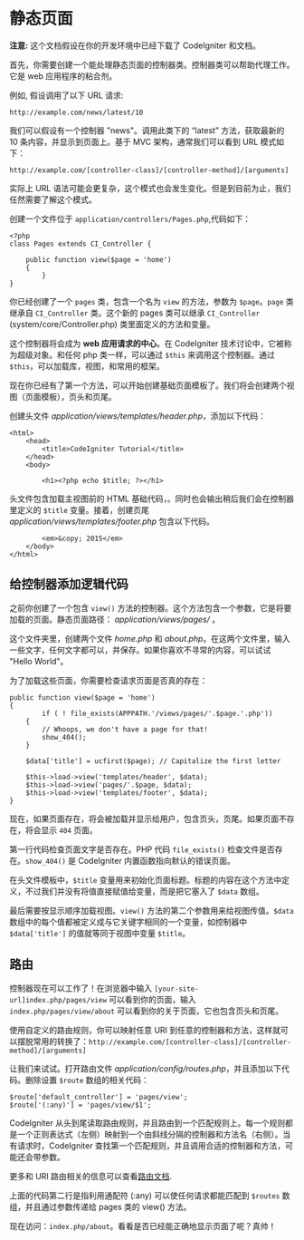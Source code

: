 # 静态页面

**注意:** 这个文档假设在你的开发环境中已经下载了 CodeIgniter 和文档。

首先，你需要创建一个能处理静态页面的控制器类。控制器类可以帮助代理工作。它是 web 应用程序的粘合剂。

例如, 假设调用了以下 URL 请求:

	http://example.com/news/latest/10

我们可以假设有一个控制器 "news"。调用此类下的 “latest” 方法，获取最新的 10 条内容，并显示到页面上。基于 MVC 架构，通常我们可以看到 URL 模式如下：

	http://example.com/[controller-class]/[controller-method]/[arguments]

实际上 URL 语法可能会更复杂，这个模式也会发生变化。但是到目前为止，我们任然需要了解这个模式。

创建一个文件位于 `application/controllers/Pages.php`,代码如下：

	<?php 
	class Pages extends CI_Controller { 

		public function view($page = 'home') 
		{
	        }
	}

你已经创建了一个 `pages` 类，包含一个名为 `view` 的方法，参数为 `$page`。`page` 类继承自 `CI_Controller` 类。这个新的 pages 类可以继承 `CI_Controller` (system/core/Controller.php) 类里面定义的方法和变量。

这个控制器将会成为 **web 应用请求的中心**。在 CodeIgniter 技术讨论中，它被称为超级对象。和任何 php 类一样，可以通过 `$this` 来调用这个控制器。通过 `$this`，可以加载库，视图，和常用的框架。

现在你已经有了第一个方法，可以开始创建基础页面模板了。我们将会创建两个视图（页面模板），页头和页尾。

创建头文件 *application/views/templates/header.php*，添加以下代码：

	<html>
		<head>
			<title>CodeIgniter Tutorial</title>
		</head>
		<body>

			<h1><?php echo $title; ?></h1>

头文件包含加载主视图前的 HTML 基础代码，。同时也会输出稍后我们会在控制器里定义的 `$title` 变量。接着，创建页尾 *application/views/templates/footer.php* 包含以下代码。

			<em>&copy; 2015</em>
		</body>
	</html>

## 给控制器添加逻辑代码

之前你创建了一个包含 `view()` 方法的控制器。这个方法包含一个参数，它是将要加载的页面。静态页面路径： *application/views/pages/* 。

这个文件夹里，创建两个文件 *home.php* 和 *about.php*。在这两个文件里，输入一些文字，任何文字都可以，并保存。如果你喜欢不寻常的内容，可以试试 "Hello World"。

为了加载这些页面，你需要检查请求页面是否真的存在：

	public function view($page = 'home')
	{
	        if ( ! file_exists(APPPATH.'/views/pages/'.$page.'.php'))
		{
			// Whoops, we don't have a page for that!
			show_404();
		}

		$data['title'] = ucfirst($page); // Capitalize the first letter

		$this->load->view('templates/header', $data);
		$this->load->view('pages/'.$page, $data);
		$this->load->view('templates/footer', $data);
	}

现在，如果页面存在，将会被加载并显示给用户，包含页头，页尾。如果页面不存在，将会显示 `404` 页面。

第一行代码检查页面文字是否存在。PHP 代码 `file_exists()` 检查文件是否存在。`show_404()` 是 CodeIgniter 内置函数指向默认的错误页面。

在头文件模板中，`$title` 变量用来初始化页面标题。标题的内容在这个方法中定义，不过我们并没有将值直接赋值给变量，而是把它塞入了 `$data` 数组。

最后需要按显示顺序加载视图。`view()` 方法的第二个参数用来给视图传值。`$data` 数组中的每个值都被定义成与它关键字相同的一个变量，如控制器中 `$data['title']` 的值就等同于视图中变量 `$title`。

## 路由

控制器现在可以工作了！在浏览器中输入 `[your-site-url]index.php/pages/view` 可以看到你的页面，输入 `index.php/pages/view/about` 可以看到你的关于页面，它也包含页头和页尾。

使用自定义的路由规则，你可以映射任意 URI 到任意的控制器和方法，这样就可以摆脱常用的转换了：`http://example.com/[controller-class]/[controller-method]/[arguments]`

让我们来试试。打开路由文件 *application/config/routes.php*，并且添加以下代码。删除设置 `$route` 数组的相关代码：

	$route['default_controller'] = 'pages/view';
	$route['(:any)'] = 'pages/view/$1';

CodeIgniter 从头到尾读取路由规则，并且路由到一个匹配规则上。每一个规则都是一个正则表达式（左侧）映射到一个由斜线分隔的控制器和方法名（右侧）。当有请求时，CodeIgniter 查找第一个匹配规则，并且调用合适的控制器和方法，可能还会带参数。

更多和 URI 路由相关的信息可以查看[路由文档].

上面的代码第二行是指利用通配符 (:any) 可以使任何请求都能匹配到 `$routes` 数组，并且通过参数传递给 pages 类的 view() 方法。

现在访问：`index.php/about`。看看是否已经能正确地显示页面了呢？真帅！

[路由文档]: uri_routing.md
